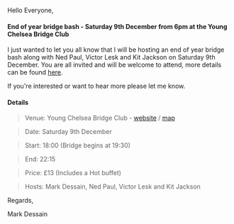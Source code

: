 
Hello Everyone,

#### End of year bridge bash - Saturday 9th December from 6pm at the Young Chelsea Bridge Club

I just wanted to let you all know that I will be hosting an end of year bridge bash along with Ned Paul, Victor Lesk and Kit Jackson on Saturday 9th December. You are all invited and will be welcome to attend, more details can be found [here](https://www.brianbridge.net/party2017/).

If you're interested or want to hear more please let me know.

#### Details

> Venue: Young Chelsea Bridge Club - [website](http://ycbc.co.uk/) / [map](https://goo.gl/maps/8MTeKqhzTtJ2)

> Date: Saturday 9th December

> Start: 18:00 (Bridge begins at 19:30)

> End: 22:15

> Price: &pound;13 (Includes a Hot buffet)

> Hosts: Mark Dessain, Ned Paul, Victor Lesk and Kit Jackson

Regards,

Mark Dessain
